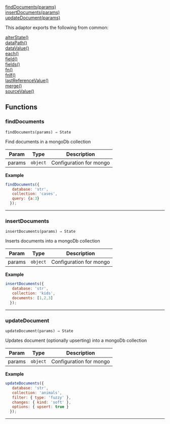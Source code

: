 <dl>
<dt>
    <a href="#finddocuments">findDocuments(params)</a></dt>
<dt>
    <a href="#insertdocuments">insertDocuments(params)</a></dt>
<dt>
    <a href="#updatedocument">updateDocument(params)</a></dt>
</dl>


This adaptor exports the following from common:
<dl>
<dt>
    <a href="/adaptors/packages/common-docs#alterstate">alterState()</a>
</dt>
<dt>
    <a href="/adaptors/packages/common-docs#datapath">dataPath()</a>
</dt>
<dt>
    <a href="/adaptors/packages/common-docs#datavalue">dataValue()</a>
</dt>
<dt>
    <a href="/adaptors/packages/common-docs#each">each()</a>
</dt>
<dt>
    <a href="/adaptors/packages/common-docs#field">field()</a>
</dt>
<dt>
    <a href="/adaptors/packages/common-docs#fields">fields()</a>
</dt>
<dt>
    <a href="/adaptors/packages/common-docs#fn">fn()</a>
</dt>
<dt>
    <a href="/adaptors/packages/common-docs#fnif">fnIf()</a>
</dt>
<dt>
    <a href="/adaptors/packages/common-docs#lastreferencevalue">lastReferenceValue()</a>
</dt>
<dt>
    <a href="/adaptors/packages/common-docs#merge">merge()</a>
</dt>
<dt>
    <a href="/adaptors/packages/common-docs#sourcevalue">sourceValue()</a>
</dt></dl>

## Functions
### findDocuments

<p><code>findDocuments(params) ⇒ State</code></p>

Find documents in a mongoDb collection


| Param | Type | Description |
| --- | --- | --- |
| params | <code>object</code> | Configuration for mongo |

**Example**
```js
findDocuments({
   database: 'str',
   collection: 'cases',
   query: {a:3}
  });
```

* * *

### insertDocuments

<p><code>insertDocuments(params) ⇒ State</code></p>

Inserts documents into a mongoDb collection


| Param | Type | Description |
| --- | --- | --- |
| params | <code>object</code> | Configuration for mongo |

**Example**
```js
insertDocuments({
   database: 'str',
   collection: 'kids',
   documents: [1,2,3]
  });
```

* * *

### updateDocument

<p><code>updateDocument(params) ⇒ State</code></p>

Updates document (optionally upserting) into a mongoDb collection


| Param | Type | Description |
| --- | --- | --- |
| params | <code>object</code> | Configuration for mongo |

**Example**
```js
updateDocuments({
   database: 'str',
   collection: 'animals',
   filter: { type: 'fuzzy' },
   changes: { kind: 'soft' },
   options: { upsert: true }
  });
```

* * *


